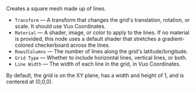 Creates a square mesh made up of lines.

- `Transform` — A transform that changes the grid's translation, rotation, or scale. It should use Vuo Coordinates.
- `Material` — A shader, image, or color to apply to the lines. If no material is provided, this node uses a default shader that stretches a gradient-colored checkerboard across the lines.
- `Rows`/`Columns` — The number of lines along the grid's latitude/longitude.
- `Grid Type` — Whether to include horizontal lines, vertical lines, or both.
- `Line Width` — The width of each line in the grid, in Vuo Coordinates.

By default, the grid is on the XY plane, has a width and height of 1, and is centered at (0,0,0).
